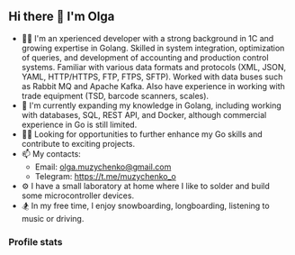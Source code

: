## Hi there 👋 I'm Olga

- 🧑‍💻 I'm an xperienced developer with a strong background in 1C and growing expertise in Golang. Skilled in system integration, optimization of queries, and development of accounting and production control systems. Familiar with various data formats and protocols (XML, JSON, YAML, HTTP/HTTPS, FTP, FTPS, SFTP). Worked with data buses such as Rabbit MQ and Apache Kafka. Also have experience in working with trade equipment (TSD, barcode scanners, scales).
- 🌱 I'm currently expanding my knowledge in Golang, including working with databases, SQL, REST API, and Docker, although commercial experience in Go is still limited.
- 🧑‍💻 Looking for opportunities to further enhance my Go skills and contribute to exciting projects.
- 📫 My contacts:
  * Email: olga.muzychenko@gmail.com
  * Telegram: https://t.me/muzychenko_o
- ⚙️ I have a small laboratory at home where I like to solder and build some microcontroller devices.
- 🏂 In my free time, I enjoy snowboarding, longboarding, listening to music or driving.

### Profile stats
<div id="stat" align="left">
    <img src="http://github-profile-summary-cards.vercel.app/api/cards/profile-details?username=gingerfoxie&theme=dark&hide_border=true" alt=""/>
    <img src="http://github-profile-summary-cards.vercel.app/api/cards/most-commit-language?username=gingerfoxie&theme=dark&hide_border=true" alt=""/>
    <img src="http://github-profile-summary-cards.vercel.app/api/cards/stats?username=gingerfoxie&theme=dark&hide_border=true" alt=""/>
</div>

<!--
**gingerfoxie/gingerfoxie** is a ✨ _special_ ✨ repository because its `README.md` (this file) appears on your GitHub profile.

Here are some ideas to get you started:

- 🔭 I’m currently working on ...
- 🌱 I’m currently learning ...
- 👯 I’m looking to collaborate on ...
- 🤔 I’m looking for help with ...
- 💬 Ask me about ...
- 📫 How to reach me: ...
- 😄 Pronouns: ...
- ⚡ Fun fact: ...
-->

